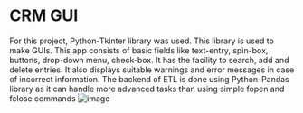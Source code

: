 # CRM GUI
For this project, Python-Tkinter library was used. This library is used to make GUIs. This app consists of basic fields like text-entry, spin-box, buttons, drop-down menu, check-box. It has the facility to search, add and delete entries. It also displays suitable warnings and error messages in case of incorrect information. The backend of ETL is done using Python-Pandas library as it can handle more advanced tasks than using simple fopen and fclose commands
![image](https://user-images.githubusercontent.com/79614977/191897433-754b6e61-cedd-4458-b064-c97bf0f2929e.png)
